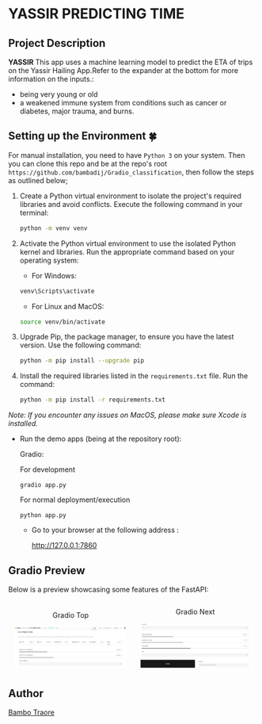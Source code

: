 # YASSIR PREDICTING TIME 

## Project Description

**YASSIR** This app uses a machine learning model to predict the ETA of trips on the Yassir Hailing App.Refer to the expander at the bottom for more information on the inputs.:
 
- being very young or old
- a weakened immune system from conditions such as cancer or diabetes, major trauma, and burns.


## Setting up the Environment 🍀

For manual installation, you need to have `Python 3` on your system. Then you can clone this repo and be at the repo's root `https://github.com/bambadij/Gradio_classification`, then follow the steps as outlined below;

1. Create a Python virtual environment to isolate the project's required libraries and avoid conflicts. Execute the following command in your terminal:

    ```bash
    python -m venv venv
    ```
 
2. Activate the Python virtual environment to use the isolated Python kernel and libraries. Run the appropriate command based on your operating system:

    - For Windows:

    ```bash
    venv\Scripts\activate
    ```
    - For Linux and MacOS:

    ```bash
    source venv/bin/activate
    ```

3. Upgrade Pip, the package manager, to ensure you have the latest version. Use the following command:

    ```bash
    python -m pip install --upgrade pip
    ```

4. Install the required libraries listed in the `requirements.txt` file. Run the command:

    ```bash
    python -m pip install -r requirements.txt
    ```

*Note: If you encounter any issues on MacOS, please make sure Xcode is installed.*

- Run the demo apps (being at the repository root):

  Gradio: 
  
    For development

      gradio app.py
    
    For normal deployment/execution

      python app.py  

  - Go to your browser at the following address :
        
      http://127.0.0.1:7860

## Gradio Preview

Below is a preview showcasing some features of the FastAPI:

<div style="display: flex; align-items: center;">
    <div style="flex: 33.33%; text-align: center;">
        <p>Gradio Top</p>
             <img src="https://github.com/bambadij/ETA_predict_yasser/blob/main/gradioapp.PNG" alt="Middle" width="90%"/>  
   </div>
    <div style="flex: 33.33%; text-align: center;">
        <p>Gradio Next</p>
             <img src="https://github.com/bambadij/ETA_predict_yasser/blob/main/gradioapp2.PNG" alt="Top" width="90%"/>
        </div>
</div>


  

## Author
[Bambo Traore](https://www.linkedin.com/in/traore-bamba/)
